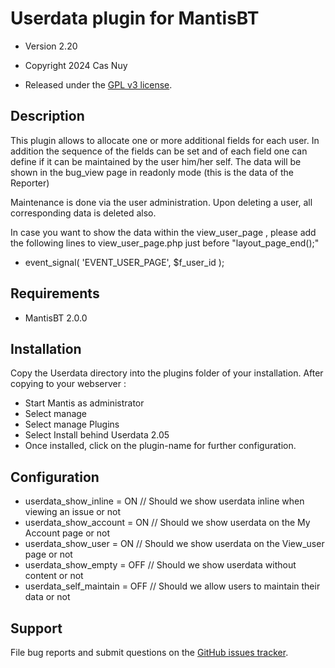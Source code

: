 # Userdata plugin for MantisBT

- Version 2.20
- Copyright 2024 Cas Nuy

- Released under the [GPL v3 license](http://opensource.org/licenses/GPL-3.0).


## Description

This plugin allows to allocate one or more additional fields for each user.
In addition the sequence of the fields can be set and of each field one can define if it can be maintained by the user him/her self.
The data will be shown in the bug_view page in readonly mode (this is the data of the Reporter)

Maintenance is done via the user administration.
Upon deleting a user, all corresponding data is deleted also.

In case you want to show the data within the view_user_page ,
please add the following lines to view_user_page.php just before "layout_page_end();"
- event_signal( 'EVENT_USER_PAGE',  $f_user_id ); 

## Requirements

- MantisBT 2.0.0

## Installation

Copy the Userdata directory into the plugins folder of your installation.
After copying to your webserver :
- Start Mantis as administrator
- Select manage
- Select manage Plugins
- Select Install behind Userdata 2.05
- Once installed, click on the plugin-name for further configuration.

## Configuration

- userdata_show_inline	=	ON	// Should we show userdata inline when viewing an issue or not
- userdata_show_account	=	ON 	// Should we show userdata on the My Account page or not
- userdata_show_user	=	ON	// Should we show userdata on the View_user page or not
- userdata_show_empty	=	OFF	// Should we show userdata without content or not
- userdata_self_maintain	=	OFF 	// Should we allow users to maintain their data or not
	 
## Support

File bug reports and submit questions on the
[GitHub issues tracker](http://github.com/mantisbt-plugins/Userdata/issues).
